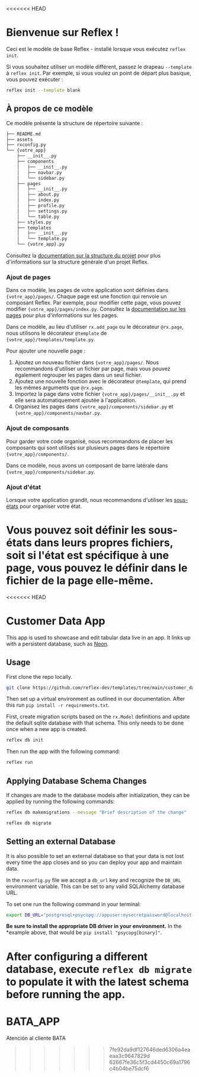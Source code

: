 <<<<<<< HEAD
# Bienvenue sur Reflex !

Ceci est le modèle de base Reflex - installé lorsque vous exécutez `reflex init`.

Si vous souhaitez utiliser un modèle différent, passez le drapeau `--template` à `reflex init`.
Par exemple, si vous voulez un point de départ plus basique, vous pouvez exécuter :

```bash
reflex init --template blank
```

## À propos de ce modèle

Ce modèle présente la structure de répertoire suivante :

```bash
├── README.md
├── assets
├── rxconfig.py
└── {votre_app}
    ├── __init__.py
    ├── components
    │   ├── __init__.py
    │   ├── navbar.py
    │   └── sidebar.py
    ├── pages
    │   ├── __init__.py
    │   ├── about.py
    │   ├── index.py
    │   ├── profile.py
    │   ├── settings.py
    │   └── table.py
    ├── styles.py
    ├── templates
    │   ├── __init__.py
    │   └── template.py
    └── {votre_app}.py
```

Consultez la [documentation sur la structure du projet](https://reflex.dev/docs/getting-started/project-structure/) pour plus d'informations sur la structure générale d'un projet Reflex.

### Ajout de pages

Dans ce modèle, les pages de votre application sont définies dans `{votre_app}/pages/`.
Chaque page est une fonction qui renvoie un composant Reflex.
Par exemple, pour modifier cette page, vous pouvez modifier `{votre_app}/pages/index.py`.
Consultez la [documentation sur les pages](https://reflex.dev/docs/pages/routes/) pour plus d'informations sur les pages.

Dans ce modèle, au lieu d'utiliser `rx.add_page` ou le décorateur `@rx.page`,
nous utilisons le décorateur `@template` de `{votre_app}/templates/template.py`.

Pour ajouter une nouvelle page :

1. Ajoutez un nouveau fichier dans `{votre_app}/pages/`. Nous recommandons d'utiliser un fichier par page, mais vous pouvez également regrouper les pages dans un seul fichier.
2. Ajoutez une nouvelle fonction avec le décorateur `@template`, qui prend les mêmes arguments que `@rx.page`.
3. Importez la page dans votre fichier `{votre_app}/pages/__init__.py` et elle sera automatiquement ajoutée à l'application.
4. Organisez les pages dans `{votre_app}/components/sidebar.py` et `{votre_app}/components/navbar.py`.

### Ajout de composants

Pour garder votre code organisé, nous recommandons de placer les composants qui sont
utilisés sur plusieurs pages dans le répertoire `{votre_app}/components/`.

Dans ce modèle, nous avons un composant de barre latérale dans `{votre_app}/components/sidebar.py`.

### Ajout d'état

Lorsque votre application grandit, nous recommandons d'utiliser les [sous-états](https://reflex.dev/docs/substates/overview/)
pour organiser votre état.

Vous pouvez soit définir les sous-états dans leurs propres fichiers, soit si l'état est
spécifique à une page, vous pouvez le définir dans le fichier de la page elle-même.
=======
<<<<<<< HEAD
# Customer Data App

This app is used to showcase and edit tabular data live in an app. It links up with a persistent database, such as [Neon](https://neon.tech). 

## Usage 

First clone the repo locally.
```bash
git clone https://github.com/reflex-dev/templates/tree/main/customer_data_app
```
Then set up a virtual environment as outlined in our documentation. After this run `pip install -r requirements.txt`.

First, create migration scripts based on the `rx.Model` definitions and update
the default sqlite database with that schema. This only needs to be done once
when a new app is created.

```bash
reflex db init
```

Then run the app with the following command:

```bash
reflex run
```

## Applying Database Schema Changes

If changes are made to the database models after initialization, they can be
applied by running the following commands:

```bash
reflex db makemigrations --message "Brief description of the change"
```

```bash
reflex db migrate
```

## Setting an external Database

It is also possible to set an external database so that your data is not lost every time the app closes and so you can deploy your app and maintain data. 

In the `rxconfig.py` file we accept a `db_url` key and recognize the `DB_URL`
environment variable. This can be set to any valid SQLAlchemy database URL.

To set one run the following command in your terminal:

```bash
export DB_URL="postgresql+psycopg://appuser:mysecretpassword@localhost:5432/mydatabase"
```

**Be sure to install the appropriate DB driver in your environment.** In the
*example above, that would be `pip install "psycopg[binary]"`.

After configuring a different database, execute `reflex db migrate` to populate
it with the latest schema before running the app.
=======
# BATA_APP
Atención al cliente BATA
>>>>>>> 7fe92da9df127646ded6306a4eaeaa3c9647829d
>>>>>>> 62667fe36c5f3cd4450c69a1796c4b04be75dcf6
